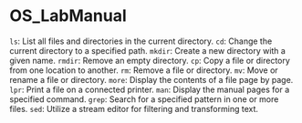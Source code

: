 # OS_LabManual

`ls`: List all files and directories in the current directory.
`cd`: Change the current directory to a specified path.
`mkdir`: Create a new directory with a given name.
`rmdir`: Remove an empty directory.
`cp`: Copy a file or directory from one location to another.
`rm`: Remove a file or directory.
`mv`: Move or rename a file or directory.
`more`: Display the contents of a file page by page.
`lpr`: Print a file on a connected printer.
`man`: Display the manual pages for a specified command.
`grep`: Search for a specified pattern in one or more files.
`sed`: Utilize a stream editor for filtering and transforming text.
